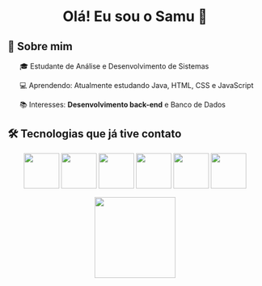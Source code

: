 <h1 align="center">Olá! Eu sou o Samu 👋</h1>
<h2>🚀 Sobre mim</h2>
<p>
  <ul>🎓 Estudante de Análise e Desenvolvimento de Sistemas</ul>
  <ul>💻 Aprendendo: Atualmente estudando Java, HTML, CSS e JavaScript</ul>
  <ul>📚 Interesses: <strong>Desenvolvimento back-end</strong> e Banco de Dados</ul> 
</p>

<h2>🛠️ Tecnologias que já tive contato</h2>
<p align="center">
  <img src="https://cdn.jsdelivr.net/gh/devicons/devicon@latest/icons/c/c-original.svg" width=70px/>
  <img src="https://cdn.jsdelivr.net/gh/devicons/devicon@latest/icons/csharp/csharp-original.svg" width=70px/>
  <img src="https://cdn.jsdelivr.net/gh/devicons/devicon@latest/icons/postgresql/postgresql-original.svg" width=70px/>
  <img src="https://cdn.jsdelivr.net/gh/devicons/devicon@latest/icons/java/java-original.svg" width=70px/>
  <img src="https://cdn.jsdelivr.net/gh/devicons/devicon@latest/icons/css3/css3-original.svg" width=70px/>
  <img src="https://cdn.jsdelivr.net/gh/devicons/devicon@latest/icons/html5/html5-original.svg" width=70px/>
</p>

<p align="center">
    <img height="160em" src="https://github-readme-stats.vercel.app/api?username=samuelcoonde&theme=tokyonight&show_icons=true&hide_border=true&count_private=true"/>
</p>

